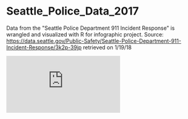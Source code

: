 # Seattle_Police_Data_2017
Data from the "Seattle Police Department 911 Incident Response" is wrangled and visualized with R for infographic project. Source: https://data.seattle.gov/Public-Safety/Seattle-Police-Department-911-Incident-Response/3k2p-39jp
retrieved on 1/19/18

![Final Infographic](https://github.com/Chianson/Seattle_Police_Data_2017/blob/master/Siu_Chianson_Final_Infographic.pdf)
